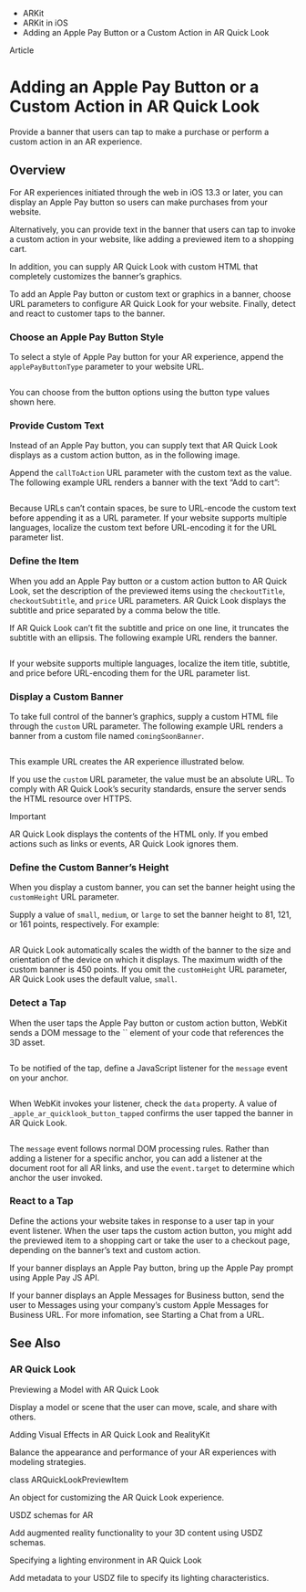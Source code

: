

- ARKit
- ARKit in iOS
-  Adding an Apple Pay Button or a Custom Action in AR Quick Look 

Article

# Adding an Apple Pay Button or a Custom Action in AR Quick Look

Provide a banner that users can tap to make a purchase or perform a custom action in an AR experience.

## Overview

For AR experiences initiated through the web in iOS 13.3 or later, you can display an Apple Pay button so users can make purchases from your website.

Alternatively, you can provide text in the banner that users can tap to invoke a custom action in your website, like adding a previewed item to a shopping cart.

In addition, you can supply AR Quick Look with custom HTML that completely customizes the banner’s graphics.

To add an Apple Pay button or custom text or graphics in a banner, choose URL parameters to configure AR Quick Look for your website. Finally, detect and react to customer taps to the banner.

### Choose an Apple Pay Button Style

To select a style of Apple Pay button for your AR experience, append the `applePayButtonType` parameter to your website URL.

```
```

You can choose from the button options using the button type values shown here.

### Provide Custom Text

Instead of an Apple Pay button, you can supply text that AR Quick Look displays as a custom action button, as in the following image.

Append the `callToAction` URL parameter with the custom text as the value. The following example URL renders a banner with the text “Add to cart”:

```
```

Because URLs can’t contain spaces, be sure to URL-encode the custom text before appending it as a URL parameter. If your website supports multiple languages, localize the custom text before URL-encoding it for the URL parameter list.

### Define the Item

When you add an Apple Pay button or a custom action button to AR Quick Look, set the description of the previewed items using the `checkoutTitle`, `checkoutSubtitle`, and `price` URL parameters. AR Quick Look displays the subtitle and price separated by a comma below the title.

If AR Quick Look can’t fit the subtitle and price on one line, it truncates the subtitle with an ellipsis. The following example URL renders the banner.

```
```

If your website supports multiple languages, localize the item title, subtitle, and price before URL-encoding them for the URL parameter list.

### Display a Custom Banner

To take full control of the banner’s graphics, supply a custom HTML file through the `custom` URL parameter. The following example URL renders a banner from a custom file named `comingSoonBanner`.

```
```

This example URL creates the AR experience illustrated below.

If you use the `custom` URL parameter, the value must be an absolute URL. To comply with AR Quick Look’s security standards, ensure the server sends the HTML resource over HTTPS.

Important

AR Quick Look displays the contents of the HTML only. If you embed actions such as links or events, AR Quick Look ignores them.

### Define the Custom Banner’s Height

When you display a custom banner, you can set the banner height using the `customHeight` URL parameter.

Supply a value of `small`, `medium`, or `large` to set the banner height to 81, 121, or 161 points, respectively. For example:

```
```

AR Quick Look automatically scales the width of the banner to the size and orientation of the device on which it displays. The maximum width of the custom banner is 450 points. If you omit the `customHeight` URL parameter, AR Quick Look uses the default value, `small`.

### Detect a Tap

When the user taps the Apple Pay button or custom action button, WebKit sends a DOM message to the `` element of your code that references the 3D asset.

```
```

To be notified of the tap, define a JavaScript listener for the `message` event on your anchor.

```
```

When WebKit invokes your listener, check the `data` property. A value of `_apple_ar_quicklook_button_tapped` confirms the user tapped the banner in AR Quick Look.

```
```

The `message` event follows normal DOM processing rules. Rather than adding a listener for a specific anchor, you can add a listener at the document root for all AR links, and use the `event.target` to determine which anchor the user invoked.

### React to a Tap

Define the actions your website takes in response to a user tap in your event listener. When the user taps the custom action button, you might add the previewed item to a shopping cart or take the user to a checkout page, depending on the banner’s text and custom action.

If your banner displays an Apple Pay button, bring up the Apple Pay prompt using Apple Pay JS API.

If your banner displays an Apple Messages for Business button, send the user to Messages using your company’s custom Apple Messages for Business URL. For more infomation, see Starting a Chat from a URL.

## See Also

### AR Quick Look

Previewing a Model with AR Quick Look

Display a model or scene that the user can move, scale, and share with others.

Adding Visual Effects in AR Quick Look and RealityKit

Balance the appearance and performance of your AR experiences with modeling strategies.

class ARQuickLookPreviewItem

An object for customizing the AR Quick Look experience.

USDZ schemas for AR

Add augmented reality functionality to your 3D content using USDZ schemas.

Specifying a lighting environment in AR Quick Look

Add metadata to your USDZ file to specify its lighting characteristics.

